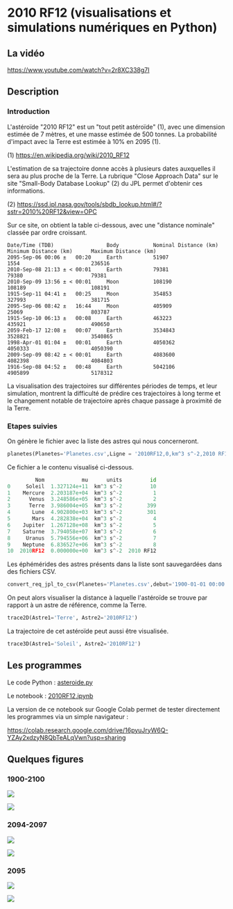 # 2010 RF12 (visualisations et simulations numériques en Python)

## La vidéo

https://www.youtube.com/watch?v=2r8XC338g7I

## Description

### Introduction

L'astéroïde "2010 RF12" est un "tout petit astéroïde" (1), avec une dimension estimée de 7 mètres, et une masse estimée de 500 tonnes. La probabilité d'impact avec la Terre est estimée à 10% en 2095 (1).

(1) https://en.wikipedia.org/wiki/2010_RF12

L'estimation de sa trajectoire donne accès à plusieurs dates auxquelles il sera au plus proche de la Terre. La rubrique "Close Approach Data" sur le site "Small-Body Database Lookup" (2) du JPL permet d'obtenir ces informations.

(2) https://ssd.jpl.nasa.gov/tools/sbdb_lookup.html#/?sstr=2010%20RF12&view=OPC

Sur ce site, on obtient la table ci-dessous, avec une "distance nominale" classée par ordre croissant.
```
Date/Time (TDB)                 Body           Nominal Distance (km)    Minimum Distance (km)      Maximum Distance (km)
2095-Sep-06 00:06 ±   00:20     Earth          51907                    1554                       236516
2010-Sep-08 21:13 ± < 00:01     Earth          79381                    79380                      79381
2010-Sep-09 13:56 ± < 00:01     Moon           108190                   108189                     108191
1915-Sep-11 04:41 ±   00:25     Moon           354853                   327993                     381715
2095-Sep-06 08:42 ±   16:44     Moon           405909                   25069                      803787
1915-Sep-10 06:13 ±   00:08     Earth          463223                   435921                     490650
2059-Feb-17 12:08 ±   00:07     Earth          3534843                  3528821                    3540865
1998-Apr-01 01:04 ±   00:01     Earth          4050362                  4050333                    4050390
2009-Sep-09 08:42 ± < 00:01     Earth          4083600                  4082398                    4084803
1916-Sep-08 04:52 ±   00:48     Earth          5042106                  4905899                    5178312
```
La visualisation des trajectoires sur différentes périodes de temps, et leur simulation, montrent la difficulté de prédire ces trajectoires à long terme et le changement notable de trajectoire après chaque passage à proximité de la Terre.

### Etapes suivies

On génère le fichier avec la liste des astres qui nous concerneront.
```python
planetes(Planetes='Planetes.csv',Ligne = '2010RF12,0,km^3 s^-2,2010 RF12')
```

Ce fichier a le contenu visualisé ci-dessous.
```python
         Nom            mu      units         id
0     Soleil  1.327124e+11  km^3 s^-2         10
1    Mercure  2.203187e+04  km^3 s^-2          1
2      Venus  3.248586e+05  km^3 s^-2          2
3      Terre  3.986004e+05  km^3 s^-2        399
4       Lune  4.902800e+03  km^3 s^-2        301
5       Mars  4.282838e+04  km^3 s^-2          4
6    Jupiter  1.267128e+08  km^3 s^-2          5
7    Saturne  3.794058e+07  km^3 s^-2          6
8     Uranus  5.794556e+06  km^3 s^-2          7
9    Neptune  6.836527e+06  km^3 s^-2          8
10  2010RF12  0.000000e+00  km^3 s^-2  2010 RF12
```

Les éphémérides des astres présents dans la liste sont sauvegardées dans des fichiers CSV.
```python
convert_req_jpl_to_csv(Planetes='Planetes.csv',debut='1900-01-01 00:00:00',fin='2100-01-01 00:00:00',pas='1 days')
```

On peut alors visualiser la distance à laquelle l'astéroïde se trouve par rapport à un astre de référence, comme la Terre.
```python
trace2D(Astre1='Terre', Astre2='2010RF12')
```

La trajectoire de cet astéroïde peut aussi être visualisée.
```python
trace3D(Astre1='Soleil', Astre2='2010RF12')
```

## Les programmes

Le code Python : [asteroide.py](Code/asteroide.py)

Le notebook : [2010RF12.ipynb](Notebook/2010RF12.ipynb)

La version de ce notebook sur Google Colab permet de tester directement les programmes via un simple navigateur :

https://colab.research.google.com/drive/16pyuJryW6Q-YZAy2xdzyN8QbTeALqVwn?usp=sharing

## Quelques figures

### 1900-2100

![](Data/1900_2d.png)

![](Data/1900_3d.png)

### 2094-2097

![](Data/2094_2d.png)

![](Data/2094_3d.png)

### 2095

![](Data/2095_09_2d.png)

![](Data/2095_09_3d.png)
